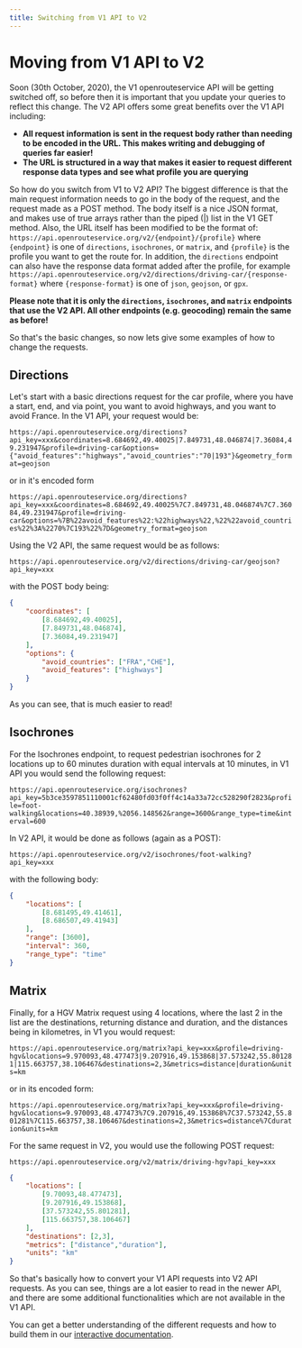 ```yaml
---
title: Switching from V1 API to V2
---
```


# Moving from V1 API to V2

Soon (30th October, 2020), the V1 openrouteservice API will be getting switched off, so before then it is important that you update your queries to reflect this change. The V2 API offers some great benefits over the V1 API including:
* **All request information is sent in the request body rather than needing to be encoded in the URL. This makes writing and debugging of queries far easier!**
* **The URL is structured in a way that makes it easier to request different response data types and see what profile you are querying**

So how do you switch from V1 to V2 API? The biggest difference is that the main request information needs to go in the body of the request, and the request made as a POST method. The body itself is a nice JSON format, and makes use of true arrays rather than the piped (|) list in the V1 GET method. Also, the URL itself has been modified to be the format of:
`https://api.openrouteservice.org/v2/{endpoint}/{profile}`
where `{endpoint}` is one of `directions`, `isochrones`, or `matrix`, and `{profile}` is the profile you want to get the route for. In addition, the `directions` endpoint can also have the response data format added after the profile, for example `https://api.openrouteservice.org/v2/directions/driving-car/{response-format}` where `{response-format}` is one of `json`, `geojson`, or `gpx`.

**Please note that it is only the `directions`, `isochrones`, and `matrix` endpoints that use the V2 API. All other endpoints (e.g. geocoding) remain the same as before!**

So that's the basic changes, so now lets give some examples of how to change the requests.

## Directions

Let's start with a basic directions request for the car profile, where you have a start, end, and via point, you want to avoid highways, and you want to avoid France. In the V1 API, your request would be:

`https://api.openrouteservice.org/directions?api_key=xxx&coordinates=8.684692,49.40025|7.849731,48.046874|7.36084,49.231947&profile=driving-car&options={"avoid_features":"highways","avoid_countries":"70|193"}&geometry_format=geojson`

or in it's encoded form

`https://api.openrouteservice.org/directions?api_key=xxx&coordinates=8.684692,49.40025%7C7.849731,48.046874%7C7.36084,49.231947&profile=driving-car&options=%7B%22avoid_features%22:%22highways%22,%22%22avoid_countries%22%3A%2270%7C193%22%7D&geometry_format=geojson`

Using the V2 API, the same request would be as follows:

`https://api.openrouteservice.org/v2/directions/driving-car/geojson?api_key=xxx`

with the POST body being:

```json
{
	"coordinates": [
		[8.684692,49.40025],
		[7.849731,48.046874],
		[7.36084,49.231947]
	],
	"options": {
		"avoid_countries": ["FRA","CHE"],
		"avoid_features": ["highways"]
	}
}
```

As you can see, that is much easier to read!

## Isochrones

For the Isochrones endpoint, to request pedestrian isochrones for 2 locations up to 60 minutes duration with equal intervals at 10 minutes, in V1 API you would send the following request:

`https://api.openrouteservice.org/isochrones?api_key=5b3ce3597851110001cf62480fd03f0ff4c14a33a72cc528290f2823&profile=foot-walking&locations=40.38939,%2056.148562&range=3600&range_type=time&interval=600`

In V2 API, it would be done as follows (again as a POST):

`https://api.openrouteservice.org/v2/isochrones/foot-walking?api_key=xxx`

with the following body:

```json
{
	"locations": [
		[8.681495,49.41461],
		[8.686507,49.41943]
	],
	"range": [3600],
	"interval": 360,
	"range_type": "time"
}
```

## Matrix

Finally, for a HGV Matrix request using 4 locations, where the last 2 in the list are the destinations, returning distance and duration, and the distances being in kilometres, in V1 you would request:

`https://api.openrouteservice.org/matrix?api_key=xxx&profile=driving-hgv&locations=9.970093,48.477473|9.207916,49.153868|37.573242,55.801281|115.663757,38.106467&destinations=2,3&metrics=distance|duration&units=km`

or in its encoded form:

`https://api.openrouteservice.org/matrix?api_key=xxx&profile=driving-hgv&locations=9.970093,48.477473%7C9.207916,49.153868%7C37.573242,55.801281%7C115.663757,38.106467&destinations=2,3&metrics=distance%7Cduration&units=km`

For the same request in V2, you would use the following POST request:

`https://api.openrouteservice.org/v2/matrix/driving-hgv?api_key=xxx`

```json
{
	"locations": [
		[9.70093,48.477473],
		[9.207916,49.153868],
		[37.573242,55.801281],
		[115.663757,38.106467]
	],
	"destinations": [2,3],
	"metrics": ["distance","duration"],
	"units": "km"
}
```

So that's basically how to convert your V1 API requests into V2 API requests. As you can see, things are a lot easier to read in the newer API, and there are some additional functionalities which are not available in the V1 API.

You can get a better understanding of the different requests and how to build them in our [interactive documentation](https://openrouteservice.org/dev/#/api-docs/).
